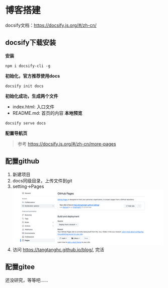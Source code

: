 # 博客搭建
docsify文档：https://docsify.js.org/#/zh-cn/
## docsify下载安装
**安装**
```shell
npm i docsify-cli -g
```
**初始化，官方推荐使用docs**
```shell
docsify init docs
```
**初始化成功，生成两个文件**
- index.html: 入口文件 
- README.md: 首页的内容
**本地预览**
```shell
docsify serve docs
```
**配置导航页**
> 参考 https://docsify.js.org/#/zh-cn/more-pages
## 配置github
1. 新建项目
2. docs同级目录，上传文件到git
3. setting->Pages
![img.png](image/img.png)
4. 访问 https://tangtanghc.github.io/blog/, 完活
## 配置gitee
还没研究，等等吧……


